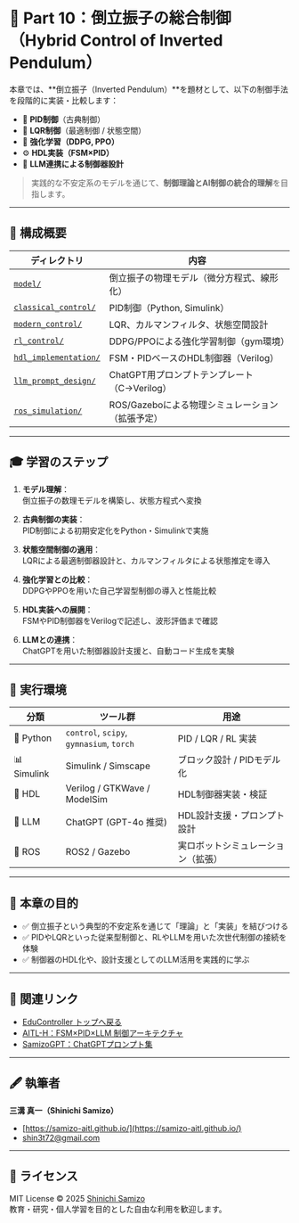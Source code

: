 # 🎯 Part 10：倒立振子の総合制御（Hybrid Control of Inverted Pendulum）

本章では、**倒立振子（Inverted Pendulum）**を題材として、以下の制御手法を段階的に実装・比較します：

- 📐 **PID制御**（古典制御）
- 🧮 **LQR制御**（最適制御 / 状態空間）
- 🧠 **強化学習（DDPG, PPO）**
- ⚙️ **HDL実装（FSM×PID）**
- 🤖 **LLM連携による制御器設計**

> 実践的な不安定系のモデルを通じて、**制御理論とAI制御の統合的理解**を目指します。

---

## 🧭 構成概要

| ディレクトリ | 内容 |
|--------------|------|
| [`model/`](./model/) | 倒立振子の物理モデル（微分方程式、線形化） |
| [`classical_control/`](./classical_control/) | PID制御（Python, Simulink） |
| [`modern_control/`](./modern_control/) | LQR、カルマンフィルタ、状態空間設計 |
| [`rl_control/`](./rl_control/) | DDPG/PPOによる強化学習制御（gym環境） |
| [`hdl_implementation/`](./hdl_implementation/) | FSM・PIDベースのHDL制御器（Verilog） |
| [`llm_prompt_design/`](./llm_prompt_design/) | ChatGPT用プロンプトテンプレート（C→Verilog） |
| [`ros_simulation/`](./ros_simulation/) | ROS/Gazeboによる物理シミュレーション（拡張予定） |

---

## 🎓 学習のステップ

1. **モデル理解**：  
   倒立振子の数理モデルを構築し、状態方程式へ変換

2. **古典制御の実装**：  
   PID制御による初期安定化をPython・Simulinkで実施

3. **状態空間制御の適用**：  
   LQRによる最適制御器設計と、カルマンフィルタによる状態推定を導入

4. **強化学習との比較**：  
   DDPGやPPOを用いた自己学習型制御の導入と性能比較

5. **HDL実装への展開**：  
   FSMやPID制御器をVerilogで記述し、波形評価まで確認

6. **LLMとの連携**：  
   ChatGPTを用いた制御器設計支援と、自動コード生成を実験

---

## 🔧 実行環境

| 分類 | ツール群 | 用途 |
|------|----------|------|
| 🐍 Python | `control`, `scipy`, `gymnasium`, `torch` | PID / LQR / RL 実装 |
| 📊 Simulink | Simulink / Simscape | ブロック設計 / PIDモデル化 |
| 🔬 HDL | Verilog / GTKWave / ModelSim | HDL制御器実装・検証 |
| 🤖 LLM | ChatGPT (GPT-4o 推奨) | HDL設計支援・プロンプト設計 |
| 🤖 ROS | ROS2 / Gazebo | 実ロボットシミュレーション（拡張） |

---

## 📌 本章の目的

- ✅ 倒立振子という典型的不安定系を通じて「理論」と「実装」を結びつける
- ✅ PIDやLQRといった従来型制御と、RLやLLMを用いた次世代制御の接続を体験
- ✅ 制御器のHDL化や、設計支援としてのLLM活用を実践的に学ぶ

---

## 🔗 関連リンク

- [EduController トップへ戻る](../README.md)
- [AITL-H：FSM×PID×LLM 制御アーキテクチャ](https://github.com/Samizo-AITL/AITL-H)
- [SamizoGPT：ChatGPTプロンプト集](https://github.com/Samizo-AITL/SamizoGPT)

---

## 🖋️ 執筆者

**三溝 真一（Shinichi Samizo）**  
- [https://samizo-aitl.github.io/](https://samizo-aitl.github.io/)
- [shin3t72@gmail.com](mailto:shin3t72@gmail.com)

---

## 📖 ライセンス

MIT License © 2025 [Shinichi Samizo](https://github.com/Samizo-AITL)  
教育・研究・個人学習を目的とした自由な利用を歓迎します。
